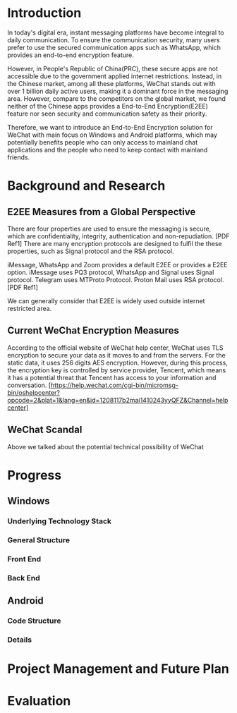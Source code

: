 # Introduction
In today's digital era, instant messaging platforms have become integral to daily communication. To ensure the communication security, many users prefer to use the secured communication apps such as WhatsApp, which provides an end-to-end encryption feature. 

However, in People's Republic of China(PRC), these secure apps are not accessible due to the government applied internet restrictions. Instead, in the Chinese market, among all these platforms, WeChat stands out with over 1 billion daily active users, making it a dominant force in the messaging area. However, compare to the competitors on the global market, we found neither of the Chinese apps provides a End-to-End Encryption(E2EE) feature nor seen security and communication safety as their priority. 

Therefore, we want to introduce an End-to-End Encryption solution for WeChat with main focus on Windows and Android platforms, which may potentially benefits people who can only access to mainland chat applications and the people who need to keep contact with mainland friends. 
# Background and Research
## E2EE Measures from a Global Perspective
There are four properties are used to ensure the messaging is secure, which are confidentiality, integrity, authentication and non-repudiation. [PDF Ref1] There are many encryption protocols are designed to fulfil the these properties, such as Signal protocol and the RSA protocol. 

iMessage, WhatsApp and Zoom provides a default E2EE or provides a E2EE option. iMessage uses PQ3 protocol, WhatsApp and Signal uses Signal protocol. Telegram uses MTProto Protocol. Proton Mail uses RSA protocol. [PDF Ref1]

We can generally consider that E2EE is widely used outside internet restricted area. 
## Current WeChat Encryption Measures
According to the official website of WeChat help center, WeChat uses TLS encryption to secure your data as it moves to and from the servers. For the static data, it uses 256 digits AES encryption. However, during this process, the encryption key is controlled by service provider, Tencent, which means it has a potential threat that Tencent has access to your information and conversation. [https://help.wechat.com/cgi-bin/micromsg-bin/oshelpcenter?opcode=2&plat=1&lang=en&id=1208117b2mai1410243yyQFZ&Channel=helpcenter]

## WeChat Scandal
Above we talked about the potential technical possibility of WeChat 


# Progress
## Windows

### Underlying Technology Stack
### General Structure
### Front End
### Back End

 
## Android
### Code Structure
### Details


# Project Management and Future Plan


# Evaluation

